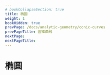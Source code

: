 ```yaml
---
# bookCollapseSection: true
title: 椭圆
weight: 1
bookHidden: true
prevPage: /docs/analytic-geometry/conic-curves
prevPageTitle: 圆锥曲线
nextPage: 
nextPageTitle: 
---
```


# 椭圆

